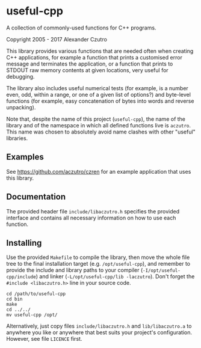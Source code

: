 # useful-cpp
A collection of commonly-used functions for C++ programs.

Copyright 2005 - 2017 Alexander Czutro

This library provides various functions that are needed often when creating C++
applications, for example a function that prints a customised error message and
terminates the application, or a function that prints to STDOUT raw memory
contents at given locations, very useful for debugging.

The library also includes useful numerical tests (for example, is a number
even, odd, within a range, or one of a given list of options?) and byte-level
functions (for example, easy concatenation of bytes into words and reverse
unpacking).

Note that, despite the name of this project (`useful-cpp`), the name of the
library and of the namespace in which all defined functions live is `aczutro`.
This name was chosen to absolutely avoid name clashes with other "useful"
libraries.

## Examples

See https://github.com/aczutro/czren for an example application that uses this
library.

## Documentation

The provided header file `include/libaczutro.h` specifies the provided
interface and contains all necessary information on how to use each function.

## Installing

Use the provided `Makefile` to compile the library, then move the whole file
tree to the final installation target (e.g. `/opt/useful-cpp`), and remember to
provide the include and library paths to your compiler
(`-I/opt/useful-cpp/include`) and linker (`-L/opt/useful-cpp/lib -laczutro`).
Don't forget the `#include <libaczutro.h>` line in your source code.

```shell
cd /path/to/useful-cpp
cd bin
make
cd ../../
mv useful-cpp /opt/
```

Alternatively, just copy files `include/libaczutro.h` and `lib/libaczutro.a` to
anywhere you like or anywhere that best suits your project's configuration.
However, see file `LICENCE` first.
